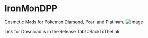 # IronMonDPP
Cosmetic Mods for Pokemon Diamond, Pearl and Platinum.
![image](https://user-images.githubusercontent.com/109924208/180869990-687c86f9-5a3c-4b7f-9a29-e9b5d5dc129d.png)

Link for Download is in the Release Tab!
#BackToTheLab
